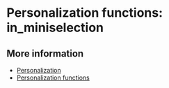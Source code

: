 # Personalization functions: in_miniselection

## More information

* [Personalization](./personalization)
* [Personalization functions](./personalization-functions)
